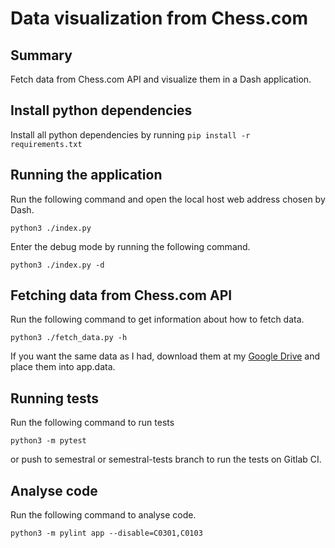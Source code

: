 # Data visualization from Chess.com

## Summary
Fetch data from Chess.com API and visualize them in a Dash application.

## Install python dependencies

Install all python dependencies by running
``pip install -r requirements.txt``

## Running the application

Run the following command and open the local host web address chosen by Dash.

``python3 ./index.py``

Enter the debug mode by running the following command.

``python3 ./index.py -d``

## Fetching data from Chess.com API

Run the following command to get information about how to fetch data.

``python3 ./fetch_data.py -h``

If you want the same data as I had, download them at my
[Google Drive](https://drive.google.com/drive/folders/1dgBMUqg1FfT6FbSC7lRpOqctkeQG6Yrf?usp=sharing) and
place them into app.data.

## Running tests

Run the following command to run tests

``python3 -m pytest``

or push to semestral or semestral-tests branch to run the tests on Gitlab CI.

## Analyse code

Run the following command to analyse code.

``python3 -m pylint app --disable=C0301,C0103``